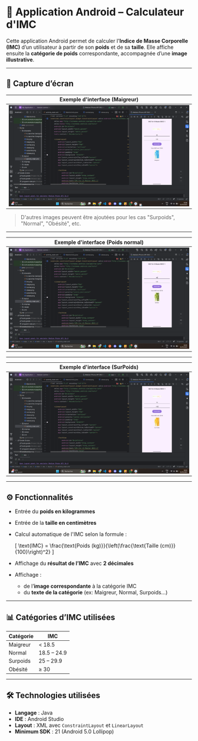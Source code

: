 # 📱 Application Android – Calculateur d'IMC

Cette application Android permet de calculer l'**Indice de Masse Corporelle (IMC)** d’un utilisateur à partir de son **poids** et de sa **taille**. Elle affiche ensuite la **catégorie de poids** correspondante, accompagnée d’une **image illustrative**.

---

## 📸 Capture d’écran

| Exemple d'interface (Maigreur) |
|--------------------------------|
| ![IMC Maigreur](./screenshots/maigreurScrenn.png) |

> D'autres images peuvent être ajoutées pour les cas "Surpoids", "Normal", "Obésité", etc.

---

| Exemple d'interface (Poids normal) |
|-----------------------------------|
| ![IMC Normal](./screenshots/normalSc.png) |

---

| Exemple d'interface (SurPoids) |
|-----------------------------------|
| ![IMC Normal](./screenshots/surpoidSc.png) |

---

## ⚙️ Fonctionnalités

- Entrée du **poids en kilogrammes**
- Entrée de la **taille en centimètres**
- Calcul automatique de l'IMC selon la formule :

  \[
  \text{IMC} = \frac{\text{Poids (kg)}}{\left(\frac{\text{Taille (cm)}}{100}\right)^2}
  \]

- Affichage du **résultat de l’IMC** avec **2 décimales**
- Affichage :
  - de l’**image correspondante** à la catégorie IMC
  - du **texte de la catégorie** (ex: Maigreur, Normal, Surpoids…)

---

## 📊 Catégories d’IMC utilisées

| Catégorie     | IMC           |
|---------------|----------------|
| Maigreur      | < 18.5         |
| Normal        | 18.5 – 24.9    |
| Surpoids      | 25 – 29.9      |
| Obésité       | ≥ 30           |

---

## 🛠️ Technologies utilisées

- **Langage** : Java
- **IDE** : Android Studio
- **Layout** : XML avec `ConstraintLayout` et `LinearLayout`
- **Minimum SDK** : 21 (Android 5.0 Lollipop)



